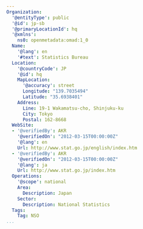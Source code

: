 ```yaml
---
Organization:
  '@entityType': public
  '@id': jp-sb
  '@primaryLocationId': hq
  '@xmlns':
    ns0: openmetadata:omad:1_0
  Name:
    '@lang': en
    '#text': Statistics Bureau
  Location:
    '@countryCode': JP
    '@id': hq
    MapLocation:
      '@accuracy': street
      Longitude: "139.7035494"
      Latitude: "35.6938401"
    Address:
      Line: 19-1 Wakamatsu-cho, Shinjuku-ku
      City: Tokyo
      Postal: 162-8668
  WebSite:
  - '@verifiedBy': AKR
    '@verifiedOn': "2012-03-15T00:00:00Z"
    '@lang': en
    Url: http://www.stat.go.jp/english/index.htm
  - '@verifiedBy': AKR
    '@verifiedOn': "2012-03-15T00:00:00Z"
    '@lang': ja
    Url: http://www.stat.go.jp/index.htm
  Operations:
    '@scope': national
    Area:
      Description: Japan
    Sector:
      Description: National Statistics
  Tags:
    Tag: NSO
...
```

